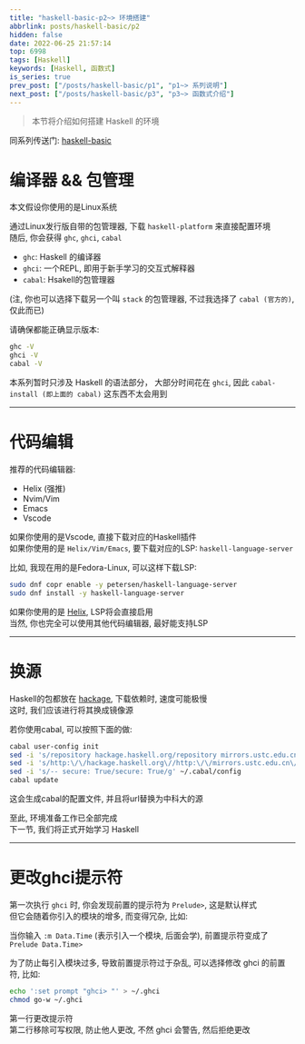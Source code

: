 ```yaml
---
title: "haskell-basic-p2~> 环境搭建"
abbrlink: posts/haskell-basic/p2
hidden: false
date: 2022-06-25 21:57:14
top: 6998
tags: [Haskell]
keywords: [Haskell, 函数式]
is_series: true
prev_post: ["/posts/haskell-basic/p1", "p1~> 系列说明"]
next_post: ["/posts/haskell-basic/p3", "p3~> 函数式介绍"]
---
```

> 本节将介绍如何搭建 Haskell 的环境
<!-- more -->

同系列传送门: [haskell-basic](/categories/haskell-basic)

# 编译器 && 包管理
本文假设你使用的是Linux系统  

通过Linux发行版自带的包管理器, 下载 `haskell-platform` 来直接配置环境  
随后, 你会获得 `ghc`, `ghci`, `cabal`  

- `ghc`: Haskell 的编译器  
- `ghci`: 一个REPL, 即用于新手学习的交互式解释器  
- `cabal`: Hsakell的包管理器  

(注, 你也可以选择下载另一个叫 `stack` 的包管理器, 不过我选择了 `cabal (官方的)`, 仅此而已)  

请确保都能正确显示版本:  

```bash
ghc -V
ghci -V
cabal -V
```

本系列暂时只涉及 Haskell 的语法部分， 大部分时间花在 `ghci`, 因此 `cabal-install (即上面的 cabal)` 这东西不太会用到  

 - - -

# 代码编辑

推荐的代码编辑器:
- Helix (强推)
- Nvim/Vim
- Emacs
- Vscode

如果你使用的是Vscode, 直接下载对应的Haskell插件  
如果你使用的是 `Helix/Vim/Emacs`, 要下载对应的LSP: `haskell-language-server`  

比如, 我现在用的是Fedora-Linux, 可以这样下载LSP:  

```bash
sudo dnf copr enable -y petersen/haskell-language-server
sudo dnf install -y haskell-language-server
```

如果你使用的是 [Helix](https://helix-editor.com/), LSP将会直接启用  
当然, 你也完全可以使用其他代码编辑器, 最好能支持LSP  

- - -

# 换源
Haskell的包都放在 [hackage](https://hackage.haskell.org/), 下载依赖时, 速度可能极慢  
这时, 我们应该进行将其换成镜像源  

若你使用cabal, 可以按照下面的做:

```bash
cabal user-config init
sed -i 's/repository hackage.haskell.org/repository mirrors.ustc.edu.cn/g' ~/.cabal/config
sed -i 's/http:\/\/hackage.haskell.org\//http:\/\/mirrors.ustc.edu.cn\/hackage\//g' ~/.cabal/config
sed -i 's/-- secure: True/secure: True/g' ~/.cabal/config
cabal update
```

这会生成cabal的配置文件, 并且将url替换为中科大的源  

至此, 环境准备工作已全部完成  
下一节, 我们将正式开始学习 Haskell  

- - -

# 更改ghci提示符
第一次执行 `ghci` 时, 你会发现前置的提示符为 `Prelude>`, 这是默认样式  
但它会随着你引入的模块的增多, 而变得冗杂, 比如:  

当你输入 `:m Data.Time` (表示引入一个模块, 后面会学), 前置提示符变成了 `Prelude Data.Time>`  

为了防止每引入模块过多, 导致前置提示符过于杂乱, 可以选择修改 ghci 的前置符, 比如:  

```bash
echo ':set prompt "ghci> "' > ~/.ghci
chmod go-w ~/.ghci
```

第一行更改提示符  
第二行移除可写权限, 防止他人更改, 不然 ghci 会警告, 然后拒绝更改  